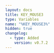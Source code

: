 ```yaml
---
layout: docs
title: KEY_MOUSE3
type: Variables
name: "%KEY_MOUSE3%"
hidden: true
changelog:
  - type: Added
    version: v0.7.2
---
```

